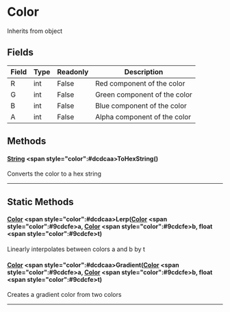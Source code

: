 # Color
Inherits from object
## Fields
|Field|Type|Readonly|Description|
|---|---|---|---|
|R|int|False|Red component of the color|
|G|int|False|Green component of the color|
|B|int|False|Blue component of the color|
|A|int|False|Alpha component of the color|
## Methods
#### [String](../static/String.md) <span style="color":#dcdcaa>ToHexString<span>()
Converts the color to a hex string

---

## Static Methods
#### [Color](../objects/Color.md) <span style="color":#dcdcaa>Lerp<span>([Color](../objects/Color.md) <span style="color":#9cdcfe>a<span>, [Color](../objects/Color.md) <span style="color":#9cdcfe>b<span>, float <span style="color":#9cdcfe>t<span>)
Linearly interpolates between colors a and b by t
#### [Color](../objects/Color.md) <span style="color":#dcdcaa>Gradient<span>([Color](../objects/Color.md) <span style="color":#9cdcfe>a<span>, [Color](../objects/Color.md) <span style="color":#9cdcfe>b<span>, float <span style="color":#9cdcfe>t<span>)
Creates a gradient color from two colors

---

